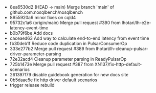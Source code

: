 - 8ea6530d2 (HEAD -> main) Merge branch 'main' of github.com:nosqlbench/nosqlbench
- 8955920a6 minor fixes on cqld4
- 95732c1a6 (origin/main) Merge pull request #390 from lhotari/lh-e2e-latency-event-time
- b0b79f6be Add docs
- caceaed63 Add way to calculate end-to-end latency from event time
- fb30deb1f Reduce code duplication in PulsarConsumerOp
- 333e277b2 Merge pull request #389 from lhotari/lh-cleanup-pulsar-driver-parameter-parsing
- 72e32acd4 Cleanup parameter parsing in ReadyPulsarOp
- 725b1473e Merge pull request #387 from XN137/fix-http-default-scenarios
- 261397f79 disable guidebook generation for new docs site
- 0b5daae5e fix http driver default scenarios
- trigger release rebuild
